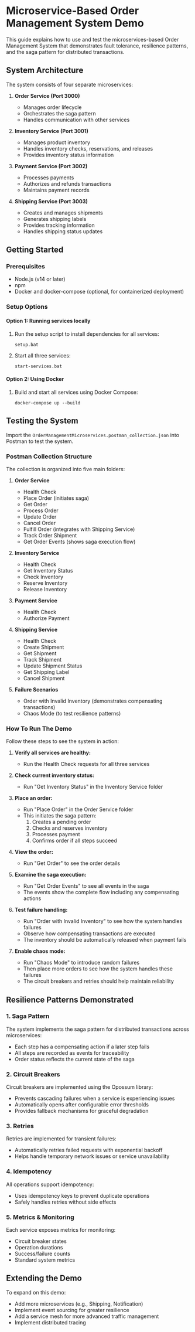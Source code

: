 # Microservice-Based Order Management System Demo

This guide explains how to use and test the microservices-based Order Management System that demonstrates fault tolerance, resilience patterns, and the saga pattern for distributed transactions.

## System Architecture

The system consists of four separate microservices:

1. **Order Service (Port 3000)**
   - Manages order lifecycle
   - Orchestrates the saga pattern
   - Handles communication with other services

2. **Inventory Service (Port 3001)**
   - Manages product inventory
   - Handles inventory checks, reservations, and releases
   - Provides inventory status information

3. **Payment Service (Port 3002)**
   - Processes payments
   - Authorizes and refunds transactions
   - Maintains payment records
   
4. **Shipping Service (Port 3003)**
   - Creates and manages shipments
   - Generates shipping labels
   - Provides tracking information
   - Handles shipping status updates

## Getting Started

### Prerequisites

- Node.js (v14 or later)
- npm
- Docker and docker-compose (optional, for containerized deployment)

### Setup Options

#### Option 1: Running services locally

1. Run the setup script to install dependencies for all services:
   ```
   setup.bat
   ```

2. Start all three services:
   ```
   start-services.bat
   ```

#### Option 2: Using Docker

1. Build and start all services using Docker Compose:
   ```
   docker-compose up --build
   ```

## Testing the System

Import the `OrderManagementMicroservices.postman_collection.json` into Postman to test the system.

### Postman Collection Structure

The collection is organized into five main folders:

1. **Order Service**
   - Health Check
   - Place Order (initiates saga)
   - Get Order
   - Process Order
   - Update Order
   - Cancel Order
   - Fulfill Order (integrates with Shipping Service)
   - Track Order Shipment
   - Get Order Events (shows saga execution flow)

2. **Inventory Service**
   - Health Check
   - Get Inventory Status
   - Check Inventory
   - Reserve Inventory
   - Release Inventory

3. **Payment Service**
   - Health Check
   - Authorize Payment

4. **Shipping Service**
   - Health Check
   - Create Shipment
   - Get Shipment
   - Track Shipment
   - Update Shipment Status
   - Get Shipping Label
   - Cancel Shipment

5. **Failure Scenarios**
   - Order with Invalid Inventory (demonstrates compensating transactions)
   - Chaos Mode (to test resilience patterns)

### How To Run The Demo

Follow these steps to see the system in action:

1. **Verify all services are healthy:**
   - Run the Health Check requests for all three services

2. **Check current inventory status:**
   - Run "Get Inventory Status" in the Inventory Service folder

3. **Place an order:**
   - Run "Place Order" in the Order Service folder
   - This initiates the saga pattern:
     1. Creates a pending order
     2. Checks and reserves inventory
     3. Processes payment
     4. Confirms order if all steps succeed

4. **View the order:**
   - Run "Get Order" to see the order details

5. **Examine the saga execution:**
   - Run "Get Order Events" to see all events in the saga
   - The events show the complete flow including any compensating actions

6. **Test failure handling:**
   - Run "Order with Invalid Inventory" to see how the system handles failures
   - Observe how compensating transactions are executed
   - The inventory should be automatically released when payment fails

7. **Enable chaos mode:**
   - Run "Chaos Mode" to introduce random failures
   - Then place more orders to see how the system handles these failures
   - The circuit breakers and retries should help maintain reliability

## Resilience Patterns Demonstrated

### 1. Saga Pattern

The system implements the saga pattern for distributed transactions across microservices:
- Each step has a compensating action if a later step fails
- All steps are recorded as events for traceability
- Order status reflects the current state of the saga

### 2. Circuit Breakers

Circuit breakers are implemented using the Opossum library:
- Prevents cascading failures when a service is experiencing issues
- Automatically opens after configurable error thresholds
- Provides fallback mechanisms for graceful degradation

### 3. Retries

Retries are implemented for transient failures:
- Automatically retries failed requests with exponential backoff
- Helps handle temporary network issues or service unavailability

### 4. Idempotency

All operations support idempotency:
- Uses idempotency keys to prevent duplicate operations
- Safely handles retries without side effects

### 5. Metrics & Monitoring

Each service exposes metrics for monitoring:
- Circuit breaker states
- Operation durations
- Success/failure counts
- Standard system metrics

## Extending the Demo

To expand on this demo:
- Add more microservices (e.g., Shipping, Notification)
- Implement event sourcing for greater resilience
- Add a service mesh for more advanced traffic management
- Implement distributed tracing
